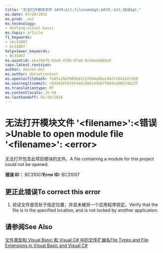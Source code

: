 ```yaml
---
title: "无法打开模块文件 &#39;&lt;filename&gt;&#39;:&lt;错误&gt;"
ms.date: 07/20/2015
ms.prod: .net
ms.technology:
- devlang-visual-basic
ms.topic: article
f1_keywords:
- vbc31007
- bc31007
helpviewer_keywords:
- BC31007
ms.assetid: eba76bf8-93e9-4709-87e0-0cb9ade868a5
caps.latest.revision: 
author: dotnet-bot
ms.author: dotnetcontent
ms.openlocfilehash: fa95a18af089dd122fb94e09ac9427c641b2c9e0
ms.sourcegitcommit: c0dd436f6f8f44dc80dc43b07f6841a00b74b23f
ms.translationtype: MT
ms.contentlocale: zh-CN
ms.lasthandoff: 01/19/2018
---
```

# <a name="unable-to-open-module-file-39ltfilenamegt39-lterrorgt"></a><span data-ttu-id="b892b-102">无法打开模块文件 &#39;&lt;filename&gt;&#39;:&lt;错误&gt;</span><span class="sxs-lookup"><span data-stu-id="b892b-102">Unable to open module file &#39;&lt;filename&gt;&#39;: &lt;error&gt;</span></span>
<span data-ttu-id="b892b-103">无法打开包含此项目模块的文件。</span><span class="sxs-lookup"><span data-stu-id="b892b-103">A file containing a module for this project could not be opened.</span></span>  
  
 <span data-ttu-id="b892b-104">**错误 ID：** BC31007</span><span class="sxs-lookup"><span data-stu-id="b892b-104">**Error ID:** BC31007</span></span>  
  
## <a name="to-correct-this-error"></a><span data-ttu-id="b892b-105">更正此错误</span><span class="sxs-lookup"><span data-stu-id="b892b-105">To correct this error</span></span>  
  
1.  <span data-ttu-id="b892b-106">验证文件是否处于指定位置，并且未被另一个应用程序锁定。</span><span class="sxs-lookup"><span data-stu-id="b892b-106">Verify that the file is in the specified location, and is not locked by another application.</span></span>  
  
## <a name="see-also"></a><span data-ttu-id="b892b-107">请参阅</span><span class="sxs-lookup"><span data-stu-id="b892b-107">See Also</span></span>  
 [<span data-ttu-id="b892b-108">文件类型和 Visual Basic 和 Visual C# 中的文件扩展名</span><span class="sxs-lookup"><span data-stu-id="b892b-108">File Types and File Extensions in Visual Basic and Visual C#</span></span>](http://msdn.microsoft.com/library/f793852c-da06-4d52-a826-65f635844772)
